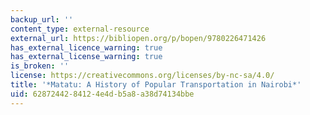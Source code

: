 ```yaml
---
backup_url: ''
content_type: external-resource
external_url: https://bibliopen.org/p/bopen/9780226471426
has_external_licence_warning: true
has_external_license_warning: true
is_broken: ''
license: https://creativecommons.org/licenses/by-nc-sa/4.0/
title: '*Matatu: A History of Popular Transportation in Nairobi*'
uid: 62872442-8412-4e4d-b5a8-a38d74134bbe
---
```

